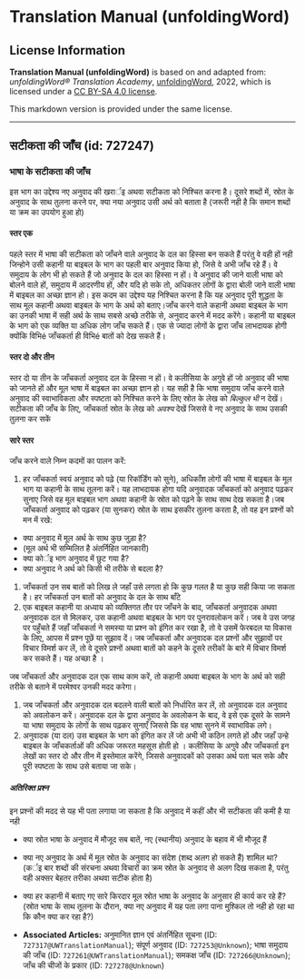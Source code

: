 # Translation Manual (unfoldingWord)

## License Information

**Translation Manual (unfoldingWord)** is based on and adapted from: _unfoldingWord® Translation Academy_, [unfoldingWord](https://unfoldingword.org/utw), 2022, which is licensed under a [CC BY-SA 4.0 license](https://creativecommons.org/licenses/by-sa/4.0/legalcode.en).

This markdown version is provided under the same license.



--------------------------------

## सटीकता की जाँच (id: 727247)

### भाषा के सटीकता की जाँच

इस भाग का उद्देश्य नए अनुवाद की खरार्इ अथवा सटीकता को निश्चित करना है। दूसरे शब्दों में, स्रोत के अनुवाद के साथ तुलना करने पर, क्या नया अनुवाद उसी अर्थ को बताता है (जरूरी नही है कि समान शब्दों या क्रम का उपयोग हुआ हो)

#### स्तर एक

पहले स्तर में भाषा की सटीकता को जाँचने वाले अनुवाद के दल का हिस्सा बन सकते हैं परंतु वे वही हों नही जिन्होने उसी कहानी या बाइबल के भाग का पहली बार अनुवाद किया हो, जिसे वे अभी जाँच रहे हैं। वे समुदाय के लोग भी हो सकते हैं जो अनुवाद के दल का हिस्सा न हों। वे अनुवाद की जाने वाली भाषा को बोलने वाले हों, समुदाय में आदरणीय हों, और यदि हो सके तो, अधिकतर लोगों के द्वारा बोली जाने वाली भाषा में बाइबल का अच्छा ज्ञान हो। इस कदम का उद्देश्य यह निश्चित करना है कि यह अनुवाद पूरी शुद्धता के साथ मूल कहानी अथवा बाइबल के भाग के अर्थ को बताए।जाँच करने वाले कहानी अथवा बाइबल के भाग का उनकी भाषा में सही अर्थ के साथ सबसे अच्छे तरीके से, अनुवाद करने में मदद करेंगे। कहानी या बाइबल के भाग को एक व्यक्ति या अधिक लोग जाँच सकते हैं। एक से ज्यादा लोगों के द्वारा जाँच लाभदायक होगी क्योंकि विभिé जाँचकर्ता ही विभिé बातों को देख सकते हैं।

#### स्तर दो और तीन

स्तर दो या तीन के जाँचकर्ता अनुवाद दल के हिस्सा न हों। वे कलीसिया के अगुवे हों जो अनुवाद की भाषा को जानते हों और मूल भाषा में बाइबल का अच्छा ज्ञान हो। यह सही है कि भाषा समुदाय जाँच करने वाले अनुवाद की स्वाभाविकता और स्पष्टता को निश्चित करने के लिए स्रोत के लेख को *बिल्कुल भी* न देखें। सटीकता की जाँच के लिए, जाँचकर्ता स्रोत के लेख को *अवश्य* देखें जिससे वे नए अनुवाद के साथ उसकी तुलना कर सकें

#### सारे स्तर

जाँच करने वाले निम्न कदमों का पालन करें:

1. हर जाँचकर्ता स्वयं अनुवाद को पढ़े (या रिकॉर्डिंग को सुने), अधिकाँश लोगों की भाषा में बाइबल के मूल भाग या कहानी के साथ तूलना करें। यह लाभदायक होगा यदि अनुवादक जाँचकर्ता को अनुवाद पढ़कर सुनाए जिसे वह मूल बाइबल भाग अथवा कहानी के स्रोत को पढ़ने के साथ साथ देख सकता है।जब जाँचकर्ता अनुवाद को पढ़कर (या सुनकर) स्रोत के साथ इसकीर तुलना करता है, तो वह इन प्रश्नों को मन में रखे:

* क्या अनुवाद में मूल अर्थ के साथ कुछ जुड़ा है?
* (मूल अर्थ भी सम्मिलित है अंतर्निहित जानकारी)
* क्या कोर्इ भाग अनुवाद में छुट गया है?
* क्या अनुवाद ने अर्थ को किसी भी तरीके से बदला है?

1. जाँचकर्ता उन सब बातों को लिख ले जहाँ उसे लगता हो कि कुछ गलत है या कुछ सही किया जा सकता है। हर जाँचकर्ता उन बातों को अनुवाद के दल के साथ बाँटे
2. एक बाइबल कहानी या अध्याय को व्यक्तिगत तौर पर जाँचने के बाद, जाँचकर्ता अनुवादक अथवा अनुवादक दल से मिलकर, उस कहानी अथवा बाइबल के भाग पर पुनरावलोकन करें। जब वे उस जगह पर पहुँचते हैं जहाँ जाँचकर्ता ने समस्या या प्रश्न को इंगित कर रखा है, तो वे उसमें फेरबदल या विकास के लिए, आपस में प्रश्न पूछें या सुझाव दें। जब जाँचकर्ता और अनुवादक दल प्रश्नों और सुझावों पर विचार विमर्श कर लें, तो वे दूसरे प्रश्नों अथवा बातों को कहने के दूसरे तरीकों के बारे में विचार विमर्श कर सकते हैं। यह अच्छा है ।

जब जाँचकर्ता और अनुवादक दल एक साथ काम करें, तो कहानी अथवा बाइबल के भाग के अर्थ को सही तरीके से बताने में परमेश्वर उनकी मदद करेगा।

1. जब जाँचकर्ता और अनुवादक दल बदलने वाली बातों को निर्धारित कर लें, तो अनुवादक दल अनुवाद को अवलोकन करें। अनुवादक दल के द्वारा अनुवाद के अवलोकन के बाद, वे इसे एक दूसरे के सामने या भाषा समुदाय के लोगों के साथ पढ़कर सुनाएँ जिससे कि वह भाषा सुनने में स्वाभाविक लगे।
2. अनुवादक (या दल) उस बाइबल के भाग को इंगित कर लें जो अभी भी कठिन लगते हों और जहाँ उन्हे बाइबल के जाँचकर्ताओं की अधिक जरूरत महसूस होती हो । कलीसिया के अगुवे और जाँचकर्ता इन लेखों का स्तर दो और तीन में इस्तेमाल करेंगे, जिससे अनुवादकों को उसका अर्थ पता चल सके और पूरी स्पष्टता के साथ उसे बताया जा सके।

##### अतिरिक्त प्रश्न

इन प्रश्नों की मदद से यह भी पता लगाया जा सकता है कि अनुवाद में कहीं और भी सटीकता की कमी है या नही

* क्या स्रोत भाषा के अनुवाद में मौजूद सब बातें, नए (स्थानीय) अनुवाद के बहाव में भी मौजूद हैं
* क्या नए अनुवाद के अर्थ में मूल स्रोत के अनुवाद का संदेश (शब्द अलग हो सकते हैं) शामिल था? (कर्इ बार शब्दों की संरचना अथवा विचारों का क्रम स्रोत के अनुवाद से अलग दिख सकता है, परंतु वही अक्सर बेहतर तरीका अथवा सटीक होता है)
* क्या हर कहानी में बताए गए सारे किरदार मूल स्रोत भाषा के अनुवाद के अनुसार ही कार्य कर रहे हैं? (स्रोत भाषा के साथ तूलना के दौरान, क्या नए अनुवाद में यह पता लगा पाना मुश्किल तो नही हो रहा था कि कौन क्या कर रहा है?)

* **Associated Articles:** अनुमानित ज्ञान एवं अंतर्निहित सूचना (ID: `727317@UWTranslationManual`); संपूर्ण अनुवाद (ID: `727253@Unknown`); भाषा समुदाय की जाँच (ID: `727261@UWTranslationManual`); समकक्ष जाँच (ID: `727266@Unknown`); जाँच की चीजों के प्रकार (ID: `727278@Unknown`)

